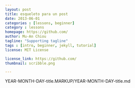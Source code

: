 ```yaml
---
layout: post
title: esqueleto para un post
date: 2013-06-01
categories : [lessons, beginner]
category : lessons
homepage: https://github.com/
author: Mu-An Chiou
tagline: "Supporting tagline"
tags : [intro, beginner, jekyll, tutorial]
license: MIT License

license_link: https://github.com/
thumbnail: scribble.png

---
```



YEAR-MONTH-DAY-title.MARKUP/YEAR-MONTH-DAY-title.md
